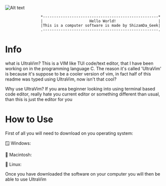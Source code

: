![Alt text](https://github.com/ShizamDaGeek/UltraVim/blob/9e6b4cf670b2d6d1df7f171749878429124066cc/Images/UltraVim%20Logo.png)


                    *----------------------------------------------------*
                    |                     Hello World!                   |
                    |This is a computer software is made by ShizamDa_Geek|
                    .----------------------------------------------------.

# Info
what is UltraVim?
This is a VIM like TUI code/text editor, that I have been working on in the programming language C.
The reason it's called 'UltraVim' is because it's suppose to be a cooler version of vim, in fact 
half of this readme was typed using UltraVim, now isn't that cool?

Why use UltraVim?
If you area beginner looking into using terminal based code editor, really hate you current editor 
or something different than usual, than this is just the editor for you

# How to Use
First of all you will need to download on you operating system:

🪟 Windows:

🍎 Macintosh:

🐧 Linux:

Once you have downloaded the software on your computer you will then be able to use UltraVim
